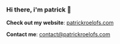 ### Hi there, i'm patrick 👋
**Check out my website**: [patrickroelofs.com](https://patrickroelofs.com)

**Contact me**: [contact@patrickroelofs.com](mailto:contact@patrickroelofs.com)
